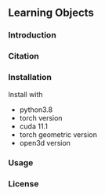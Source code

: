 ## Learning Objects

### Introduction

### Citation

### Installation

Install with 
- python3.8
- torch version
- cuda 11.1
- torch geometric version
- open3d version

### Usage

### License
